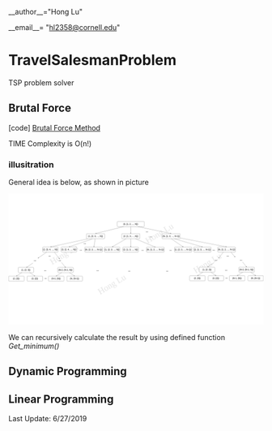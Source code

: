 \_\_author\_\_="Hong Lu"

\_\_email\_\_= "hl2358@cornell.edu"

# TravelSalesmanProblem
TSP problem solver

## Brutal Force

[code] [Brutal Force Method](tsp.py)

TIME Complexity is O(n!) 

### illusitration

General idea is below, as shown in picture

![brutal force](img/TSP_BruceForce.png)

We can recursively calculate the result by using defined function *Get_minimum()*

## Dynamic Programming

## Linear Programming


Last Update: 6/27/2019